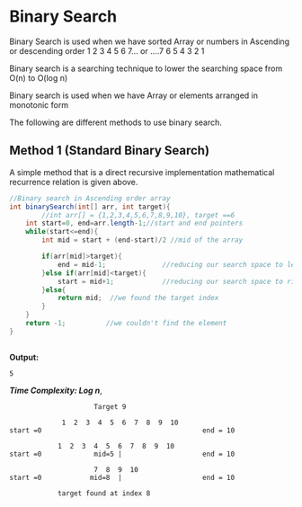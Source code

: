 # Binary Search

Binary Search is used when we have sorted Array or numbers in Ascending or descending order
1 2 3 4 5 6 7... 
or 
....7 6 5 4 3 2 1

Binary search is a searching technique to lower the searching space from O(n) to O(log n)


Binary search is used when we have Array or elements arranged in monotonic form


The following are different methods to use binary search. 



## Method 1 (Standard Binary Search) 
A simple method that is a direct recursive implementation mathematical recurrence relation is given above.

```JAVA
//Binary search in Ascending order array
int binarySearch(int[] arr, int target){
        //int arr[] = {1,2,3,4,5,6,7,8,9,10}, target ==6
    int start=0, end=arr.length-1;//start and end pointers
    while(start<=end){
        int mid = start + (end-start)/2 //mid of the array

        if(arr[mid]>target){
            end = mid-1;              //reducing our search space to left of array
        }else if(arr[mid]<target){
            start = mid+1;            //reducing our search space to right of array
        }else{
            return mid;  //we found the target index
        }
    }
    return -1;          //we couldn't find the element
}
 
```

**Output:**

```
5
```

***Time Complexity: Log n***, 

```
                     Target 9

             1  2  3  4  5  6  7  8  9  10                      
start =0                                        end = 10

            1  2  3  4  5  6  7  8  9  10                       
start =0             mid=5 |                    end = 10

                     7  8  9  10                                
start =0            mid=8  |                    end = 10

            target found at index 8 
```
